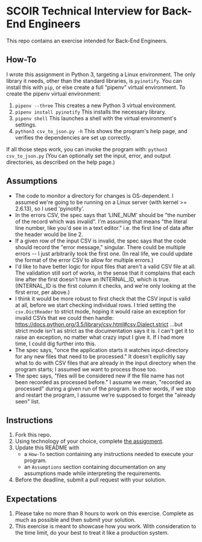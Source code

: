 # SCOIR Technical Interview for Back-End Engineers
This repo contains an exercise intended for Back-End Engineers.

## How-To
I wrote this assignment in Python 3, targeting a Linux environment.  The only library it needs, other than the standard libraries, is `pyinotify`.  You can install this with `pip`, or else create a full "pipenv" virtual environment.  To create the pipenv virtual environment:

1. `pipenv --three`  This creates a new Python 3 virtual environment.
2. `pipenv install pyinotify`  This installs the necessary library.
3. `pipenv shell`  This launches a shell with the virtual environment's settings.
4. `python3 csv_to_json.py -h` This shows the program's help page, and verifies the dependencies are set up correctly.

If all those steps work, you can invoke the program with:
`python3 csv_to_json.py`
(You can optionally set the input, error, and output directories, as described on the help page.)

## Assumptions
* The code to monitor a directory for changes is OS-dependent.  I assumed we're going to be running on a Linux server (with kernel >= 2.6.13), so I used 'pyinotify'.
* In the errors CSV, the spec says that 'LINE_NUM' should be "the number of the record which was invalid".  I'm assuming that means "the literal line number, like you'd see in a text editor." i.e. the first line of data after the header would be line 2.
* If a given row of the input CSV is invalid, the spec says that the code should record the "error message," singular. There could be multiple errors -- I just arbitrarily took the first one.  (In real life, we could update the format of the error CSV to allow for multiple errors.)
* I'd like to have better logic for input files that aren't a valid CSV file at all.  The validation still sort of works, in the sense that it complains that each line after the first doesn't have an INTERNAL_ID, which is true.  (INTERNAL_ID is the first column it checks, and we're only looking at the first error, per above.)
* I think it would be more robust to first check that the CSV input is valid at all, before we start checking individual rows.  I tried setting the `csv.DictReader` to strict mode, hoping it would raise an exception for invalid CSVs that we could then handle: 
  https://docs.python.org/3.5/library/csv.html#csv.Dialect.strict
...but strict mode isn't as strict as the documentation says it is.  I can't get it to raise an exception, no matter what crazy input I give it.  If I had more time, I could dig further into this.
* The spec says, "once the application starts it watches input-directory for any new files that need to be processed." It doesn't explicitly say what to do with CSV files that are already in the input directory when the program starts; I assumed we want to process those too.
* The spec says, "files will be considered new if the file name has not been recorded as processed before."  I assume we mean, "recorded as processed" during a given run of the program.  In other words, if we stop and restart the program, I assume we're supposed to forget the "already seen" list.


## Instructions
1. Fork this repo.
1. Using technology of your choice, complete [the assignment](./Assignment.md).
1. Update this README with
    * a `How-To` section containing any instructions needed to execute your program.
    * an `Assumptions` section containing documentation on any assumptions made while interpreting the requirements.
1. Before the deadline, submit a pull request with your solution.

## Expectations
1. Please take no more than 8 hours to work on this exercise. Complete as much as possible and then submit your solution.
1. This exercise is meant to showcase how you work. With consideration to the time limit, do your best to treat it like a production system.
